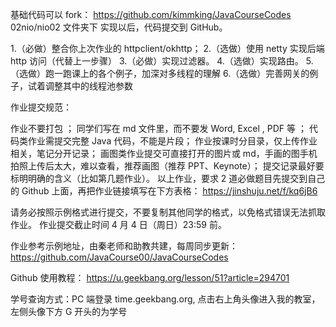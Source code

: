 基础代码可以 fork：  https://github.com/kimmking/JavaCourseCodes
02nio/nio02 文件夹下
实现以后，代码提交到 GitHub。

1.（必做）整合你上次作业的 httpclient/okhttp；
2.（选做）使用 netty 实现后端 http 访问（代替上一步骤）
3.（必做）实现过滤器。
4.（选做）实现路由。
5.（选做）跑一跑课上的各个例子，加深对多线程的理解
6.（选做）完善网关的例子，试着调整其中的线程池参数

作业提交规范：

作业不要打包 ；
同学们写在 md 文件里，而不要发 Word, Excel , PDF 等 ；
代码类作业需提交完整 Java 代码，不能是片段；
作业按课时分目录，仅上传作业相关，笔记分开记录；
画图类作业提交可直接打开的图片或 md，手画的图手机拍照上传后太大，难以查看，推荐画图（推荐 PPT、Keynote）；
提交记录最好要标明明确的含义（比如第几题作业）。
以上作业，要求 2 道必做题目先提交到自己的 Github 上面，再把作业链接填写在下方表格：
https://jinshuju.net/f/kq6jB6

请务必按照示例格式进行提交，不要复制其他同学的格式，以免格式错误无法抓取作业。
作业提交截止时间 4 月 4 日（周日）23:59 前。

作业参考示例地址，由秦老师和助教共建，每周同步更新：  https://github.com/JavaCourse00/JavaCourseCodes

Github 使用教程：  https://u.geekbang.org/lesson/51?article=294701

学号查询方式：PC 端登录 time.geekbang.org, 点击右上角头像进入我的教室，左侧头像下方 G 开头的为学号
